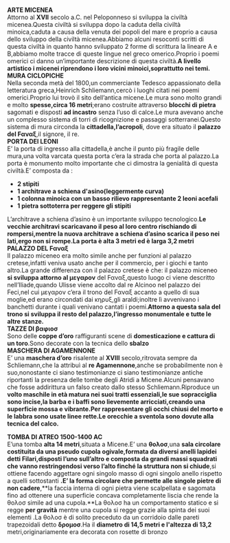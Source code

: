 **ARTE MICENEA**  
Attorno al **XVII** secolo a.C. nel Peloponneso si sviluppa la civiltà micenea.Questa civiltà si sviluppa dopo la caduta della civiltà minoica,caduta a causa della venuta dei popoli del mare e proprio a causa dello sviluppo della civiltà micenea.Abbiamo alcuni resoconti scritti di questa civiltà in quanto hanno sviluppato 2 forme di scrittura la lineare A e B,abbiamo molte tracce di queste lingue nel greco omerico.Proprio i poemi omerici ci danno un’importante descrizione di questa civiltà.**A livello artistico i micenei riprendono i loro vicini minoici,soprattutto nei temi.**  
**MURA CICLOPICHE**  
Nella seconda metà del 1800,un commerciante Tedesco appassionato della letteratura greca,Heinrich Schliemann,cercò i luoghi citati nei poemi omerici.Proprio lui trovò il sito dell’antica micene.Le mura sono molto grandi e molto **spesse,circa 16 metri**;erano costruite  attraverso **blocchi di pietra** sagomati e disposti **ad incastro** senza l’uso di calce.Le mura avevano anche un complesso sistema di torri di ricognizione e passaggi sotterranei.Questo sistema di mura circonda la **cittadella,l’acropoli**, dove era situato il **palazzo del Ϝαναξ**,il signore, il re.  
**PORTA DEI LEONI**  
E’ la porta di ingresso alla cittadella,è anche il punto più fragile delle mura,una volta varcata questa porta c’era la strada che porta al palazzo.La porta è monumento molto importante che ci dimostra la genialità di questa civiltà.E’ composta da :

* **2 stipiti**   
* **1 architrave a schiena d'asino(leggermente curva)**  
* **1 colonna minoica con un basso rilievo rappresentante  2 leoni acefali**   
* **1 pietra sottoterra per reggere gli stipiti**

L’architrave a schiena d’asino è un importante sviluppo tecnologico.**Le vecchie architravi scaricavano il peso al loro centro rischiando di rompersi,mentre la nuova architrave a schiena d’asino scarica il peso nei lati,ergo non si rompe.La porta è alta 3 metri ed è larga 3,2 metri**  
**PALAZZO DEL Ϝαναξ**  
Il palazzo miceneo era molto simile anche per funzioni al palazzo cretese,infatti veniva usato anche per il commercio, per i giochi e tanto altro.La grande differenza con il palazzo cretese è che: il palazzo miceneo **si sviluppa attorno al μεγαρον** del  Ϝαναξ,questo luogo ci viene descritto nell’Iliade,quando Ulisse viene accolto dal re Alcinoo nel palazzo dei Feci,nel cui μεγαρον c’era il trono del Ϝαναξ accanto a quello di sua moglie,ed erano circondati dai κηρυξ,gli araldi;inoltre lì avvenivano i banchetti durante i quali venivano cantati i poemi.**Attorno a questa sala del trono si sviluppa il resto del palazzo,l’ingresso monumentale e tutte le altre stanze.**   
**TAZZE DI βαφιοσ**  
Sono delle **coppe d’oro** raffiguranti scene di **domesticazione e cattura di un toro**.Sono decorate con la tecnica dello **sbalzo**  
**MASCHERA DI AGAMENNONE**   
E’ una **maschera d’oro** risalente al **XVIII** secolo,ritrovata sempre da Schliemann,che la attribuì al **re Agamennone**,anche se probabilmente non è suo,nonostante ci siano testimonianze ci siano testimonianze antiche riportanti la presenza delle tombe degli Atridi a Micene.Alcuni pensavano che fosse addirittura un falso creato dallo stesso Schliemann.Riproduce un **volto maschile in età matura  nei suoi tratti essenziali,le sue sopracciglia sono incise,la barba e i baffi sono lievemente arricciati,creando una superficie mossa e vibrante.Per rappresentare gli occhi chiusi del morto e le labbra sono usate linee rette.Le orecchie a sventola sono dovute alla tecnica del calco.**

**TOMBA DI ATREO 1500-1400 AC**  
E’una tomba **alta 14 metri**,situata a Micene.E’ una **θολοσ**,una **sala circolare costituita da una pseudo cupola ogivale,formata da diversi anelli lapidei detti Filari,disposti l’uno sull’altro e composta da grandi massi squadrati che vanno restringendosi verso l’alto finché la struttura non si chiude**,si ottiene facendo aggettare ogni singolo masso di ogni singolo anello rispetto a quelli sottostanti **.E’ la forma circolare che permette alle singole pietre di non cadere**,**la faccia interna di ogni pietra viene scalpellata e sagomata fino ad ottenere una superficie concava completamente liscia che rende la θολοσ simile ad una cupola.**La θολοσ ha un comportamento statico e si regge **per gravità** mentre una cupola si regge grazie  alla spinta dei suoi elementi .La θολοσ è di solito preceduto da un corridoio dalle pareti trapezoidali detto **δρομοσ**.Ha il **diametro di 14,5 metri e l'altezza di 13,2** metri,originariamente era decorata con rosette di bronzo  
